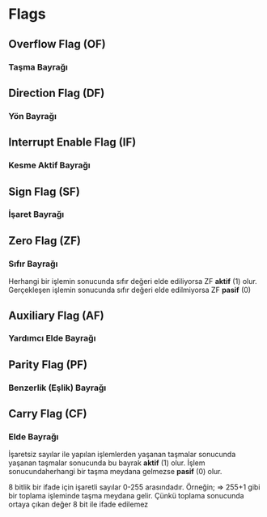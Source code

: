 # Flags

## Overflow Flag (OF)
### Taşma Bayrağı



## Direction Flag (DF)
### Yön Bayrağı



## Interrupt Enable Flag (IF)
### Kesme Aktif Bayrağı



## Sign Flag (SF)
### İşaret Bayrağı



## Zero Flag (ZF)
### Sıfır Bayrağı
Herhangi bir işlemin sonucunda sıfır değeri elde ediliyorsa ZF **aktif** (1) olur. Gerçekleşen işlemin sonucunda sıfır değeri elde edilmiyorsa ZF **pasif** (0)


## Auxiliary Flag (AF)
### Yardımcı Elde Bayrağı



## Parity Flag (PF)
### Benzerlik (Eşlik) Bayrağı


## Carry Flag (CF)
### Elde Bayrağı
İşaretsiz sayılar ile yapılan işlemlerden yaşanan taşmalar sonucunda yaşanan taşmalar sonucunda bu bayrak **aktif** (1) olur. İşlem sonucundaherhangi bir taşma meydana gelmezse **pasif** (0) olur.

8 bitlik bir ifade için işaretli sayılar 0-255 arasındadır.
Örneğin; 
=> 255+1 gibi bir toplama işleminde taşma meydana gelir. Çünkü toplama sonucunda ortaya çıkan değer 8 bit ile ifade edilemez